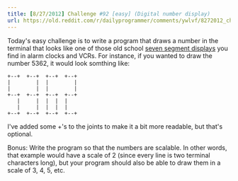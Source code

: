 ```yaml
---
title: [8/27/2012] Challenge #92 [easy] (Digital number display)
url: https://old.reddit.com/r/dailyprogrammer/comments/ywlvf/8272012_challenge_92_easy_digital_number_display/
---
```


Today's easy challenge is to write a program that draws a number in the terminal that looks like one of those old school [seven segment displays](http://en.wikipedia.org/wiki/Seven-segment_display) you find in alarm clocks and VCRs. For instance, if you wanted to draw the number 5362, it would look somthing like:

    +--+  +--+  +--+  +--+
    |        |  |        |
    |        |  |        |
    +--+  +--+  +--+  +--+
       |     |  |  |  |
       |     |  |  |  |
    +--+  +--+  +--+  +--+
     
I've added some +'s to the joints to make it a bit more readable, but that's optional. 

Bonus: Write the program so that the numbers are scalable. In other words, that example would have a scale of 2 (since every line is two terminal characters long), but your program should also be able to draw them in a scale of 3, 4, 5, etc.
